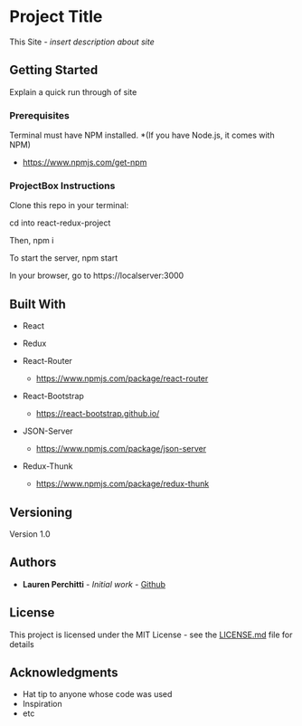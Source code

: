 # Project Title

This Site - *insert description about site*

## Getting Started

Explain a quick run through of site

### Prerequisites

Terminal must have NPM installed. 
*(If you have Node.js, it comes with NPM)
 - https://www.npmjs.com/get-npm

### ProjectBox Instructions

Clone this repo in your terminal: 

cd into react-redux-project  

Then, npm i 

To start the server, npm start 

In your browser, go to https://localserver:3000


## Built With

* React

* Redux

* React-Router
    - https://www.npmjs.com/package/react-router

* React-Bootstrap
    - https://react-bootstrap.github.io/

* JSON-Server
    - https://www.npmjs.com/package/json-server

* Redux-Thunk
    - https://www.npmjs.com/package/redux-thunk


## Versioning

Version 1.0

## Authors

* **Lauren Perchitti** - *Initial work* - [Github](https://github.com/Perchitti)

## License

This project is licensed under the MIT License - see the [LICENSE.md](LICENSE.md) file for details

## Acknowledgments

* Hat tip to anyone whose code was used
* Inspiration
* etc
